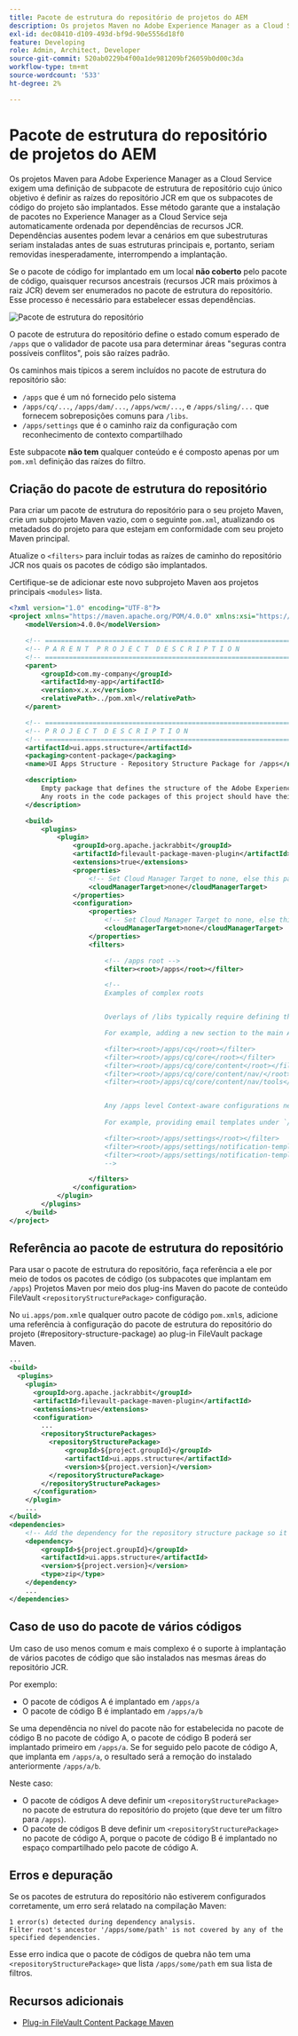 ```yaml
---
title: Pacote de estrutura do repositório de projetos do AEM
description: Os projetos Maven no Adobe Experience Manager as a Cloud Service exigem uma definição de Subpacote de estrutura do repositório, cujo único objetivo é definir as raízes do repositório JCR em que os subpacotes de código do projeto são implantados.
exl-id: dec08410-d109-493d-bf9d-90e5556d18f0
feature: Developing
role: Admin, Architect, Developer
source-git-commit: 520ab0229b4f00a1de981209bf26059b0d00c3da
workflow-type: tm+mt
source-wordcount: '533'
ht-degree: 2%

---
```


# Pacote de estrutura do repositório de projetos do AEM

Os projetos Maven para Adobe Experience Manager as a Cloud Service exigem uma definição de subpacote de estrutura de repositório cujo único objetivo é definir as raízes do repositório JCR em que os subpacotes de código do projeto são implantados. Esse método garante que a instalação de pacotes no Experience Manager as a Cloud Service seja automaticamente ordenada por dependências de recursos JCR. Dependências ausentes podem levar a cenários em que subestruturas seriam instaladas antes de suas estruturas principais e, portanto, seriam removidas inesperadamente, interrompendo a implantação.

Se o pacote de código for implantado em um local **não coberto** pelo pacote de código, quaisquer recursos ancestrais (recursos JCR mais próximos à raiz JCR) devem ser enumerados no pacote de estrutura do repositório. Esse processo é necessário para estabelecer essas dependências.

![Pacote de estrutura do repositório](./assets/repository-structure-packages.png)

O pacote de estrutura do repositório define o estado comum esperado de `/apps` que o validador de pacote usa para determinar áreas &quot;seguras contra possíveis conflitos&quot;, pois são raízes padrão.

Os caminhos mais típicos a serem incluídos no pacote de estrutura do repositório são:

+ `/apps` que é um nó fornecido pelo sistema
+ `/apps/cq/...`, `/apps/dam/...`, `/apps/wcm/...`, e `/apps/sling/...` que fornecem sobreposições comuns para `/libs`.
+ `/apps/settings` que é o caminho raiz da configuração com reconhecimento de contexto compartilhado

Este subpacote **não tem** qualquer conteúdo e é composto apenas por um `pom.xml` definição das raízes do filtro.

## Criação do pacote de estrutura do repositório

Para criar um pacote de estrutura do repositório para o seu projeto Maven, crie um subprojeto Maven vazio, com o seguinte `pom.xml`, atualizando os metadados do projeto para que estejam em conformidade com seu projeto Maven principal.

Atualize o `<filters>` para incluir todas as raízes de caminho do repositório JCR nos quais os pacotes de código são implantados.

Certifique-se de adicionar este novo subprojeto Maven aos projetos principais `<modules>` lista.

```xml
<?xml version="1.0" encoding="UTF-8"?>
<project xmlns="https://maven.apache.org/POM/4.0.0" xmlns:xsi="https://www.w3.org/2001/XMLSchema-instance" xsi:schemaLocation="https://maven.apache.org/POM/4.0.0 https://maven.apache.org/maven-v4_0_0.xsd">
    <modelVersion>4.0.0</modelVersion>

    <!-- ====================================================================== -->
    <!-- P A R E N T  P R O J E C T  D E S C R I P T I O N                      -->
    <!-- ====================================================================== -->
    <parent>
        <groupId>com.my-company</groupId>
        <artifactId>my-app</artifactId>
        <version>x.x.x</version>
        <relativePath>../pom.xml</relativePath>
    </parent>

    <!-- ====================================================================== -->
    <!-- P R O J E C T  D E S C R I P T I O N                                   -->
    <!-- ====================================================================== -->
    <artifactId>ui.apps.structure</artifactId>
    <packaging>content-package</packaging>
    <name>UI Apps Structure - Repository Structure Package for /apps</name>

    <description>
        Empty package that defines the structure of the Adobe Experience Manager repository the code packages in this project deploy into.
        Any roots in the code packages of this project should have their parent enumerated in the filters list below.
    </description>

    <build>
        <plugins>
            <plugin>
                <groupId>org.apache.jackrabbit</groupId>
                <artifactId>filevault-package-maven-plugin</artifactId>
                <extensions>true</extensions>
                <properties>
                    <!-- Set Cloud Manager Target to none, else this package is deployed and remove all defined filter roots -->
                    <cloudManagerTarget>none</cloudManagerTarget>
                </properties>
                <configuration>
                    <properties>
                        <!-- Set Cloud Manager Target to none, else this package is deployed and remove all defined filter roots -->
                        <cloudManagerTarget>none</cloudManagerTarget>
                    </properties>
                    <filters>

                        <!-- /apps root -->
                        <filter><root>/apps</root></filter>

                        <!--
                        Examples of complex roots


                        Overlays of /libs typically require defining the overlay structure, at each level here.

                        For example, adding a new section to the main AEM Tools navigation, necessitates the following rules:

                        <filter><root>/apps/cq</root></filter>
                        <filter><root>/apps/cq/core</root></filter>
                        <filter><root>/apps/cq/core/content</root></filter>
                        <filter><root>/apps/cq/core/content/nav/</root></filter>
                        <filter><root>/apps/cq/core/content/nav/tools</root></filter>


                        Any /apps level Context-aware configurations need to enumerated here. 
                        
                        For example, providing email templates under `/apps/settings/notification-templates/com.day.cq.replication` necessitates the following rules:

                        <filter><root>/apps/settings</root></filter>
                        <filter><root>/apps/settings/notification-templates</root></filter>
                        <filter><root>/apps/settings/notification-templates/com.day.cq.replication</root></filter>
                        -->

                    </filters>
                </configuration>
            </plugin>
        </plugins>
    </build>
</project>
```

## Referência ao pacote de estrutura do repositório

Para usar o pacote de estrutura do repositório, faça referência a ele por meio de todos os pacotes de código (os subpacotes que implantam em `/apps`) Projetos Maven por meio dos plug-ins Maven do pacote de conteúdo FileVault `<repositoryStructurePackage>` configuração.

No `ui.apps/pom.xml`e qualquer outro pacote de código `pom.xml`s, adicione uma referência à configuração do pacote de estrutura do repositório do projeto (#repository-structure-package) ao plug-in FileVault package Maven.

```xml
...
<build>
  <plugins>
    <plugin>
      <groupId>org.apache.jackrabbit</groupId>
      <artifactId>filevault-package-maven-plugin</artifactId>
      <extensions>true</extensions>
      <configuration>
        ...
        <repositoryStructurePackages>
          <repositoryStructurePackage>
              <groupId>${project.groupId}</groupId>
              <artifactId>ui.apps.structure</artifactId>
              <version>${project.version}</version>
          </repositoryStructurePackage>
        </repositoryStructurePackages>
      </configuration>
    </plugin>
    ...
</build>
<dependencies>
    <!-- Add the dependency for the repository structure package so it resolves -->
    <dependency>
        <groupId>${project.groupId}</groupId>
        <artifactId>ui.apps.structure</artifactId>
        <version>${project.version}</version>
        <type>zip</type>
    </dependency>
    ...
</dependencies>
```

## Caso de uso do pacote de vários códigos

Um caso de uso menos comum e mais complexo é o suporte à implantação de vários pacotes de código que são instalados nas mesmas áreas do repositório JCR.

Por exemplo:

+ O pacote de códigos A é implantado em `/apps/a`
+ O pacote de código B é implantado em `/apps/a/b`

Se uma dependência no nível do pacote não for estabelecida no pacote de código B no pacote de código A, o pacote de código B poderá ser implantado primeiro em `/apps/a`. Se for seguido pelo pacote de código A, que implanta em `/apps/a`, o resultado será a remoção do instalado anteriormente `/apps/a/b`.

Neste caso:

+ O pacote de códigos A deve definir um `<repositoryStructurePackage>` no pacote de estrutura do repositório do projeto (que deve ter um filtro para `/apps`).
+ O pacote de códigos B deve definir um `<repositoryStructurePackage>` no pacote de código A, porque o pacote de código B é implantado no espaço compartilhado pelo pacote de código A.

## Erros e depuração

Se os pacotes de estrutura do repositório não estiverem configurados corretamente, um erro será relatado na compilação Maven:

```
1 error(s) detected during dependency analysis.
Filter root's ancestor '/apps/some/path' is not covered by any of the specified dependencies.
```

Esse erro indica que o pacote de códigos de quebra não tem uma `<repositoryStructurePackage>` que lista `/apps/some/path` em sua lista de filtros.

## Recursos adicionais

+ [Plug-in FileVault Content Package Maven](https://jackrabbit.apache.org/filevault-package-maven-plugin/)
